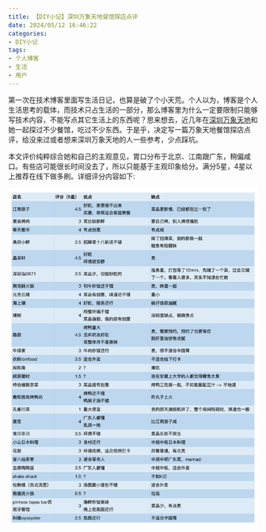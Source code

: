 ```yaml
---
title: 【DIY小记】深圳万象天地餐馆探店点评
date: 2024/05/12 16:46:22
categories:
- DIY小记
tags:
- 个人博客
- 生活
- 用户
---
```


第一次在技术博客里面写生活日记，也算是破了个小天荒。个人以为，博客是个人生活思考的载体，而技术只占生活的一部分，那么博客里为什么一定要限制只能够写技术内容，不能写点其它生活上的东西呢？思来想去，近几年在[深圳万象天地](https://baike.baidu.com/item/%E4%B8%87%E8%B1%A1%E5%A4%A9%E5%9C%B0/10678598)和她一起探过不少餐馆，吃过不少东西。于是乎，决定写一篇万象天地餐馆探店点评，给没来过或者想来深圳万象天地的人一些参考，少点踩坑。

本文评价纯粹综合她和自己的主观意见，胃口分布于北京、江南跟广东，稍偏咸口。有些店可能很长时间没去了，所以只能基于主观印象给分。满分5星，4星以上推荐在线下做多刷。详细评分内容如下:

<!-- more -->

![评分表格](/uploads/diymemo/sz_wxtd/wxtd_score.png)